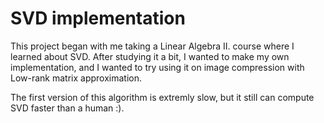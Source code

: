 # SVD implementation
This project began with me taking a Linear Algebra II. course where I learned about SVD.
After studying it a bit, I wanted to make my own implementation, and I wanted to try using it on image compression with Low-rank matrix approximation.

The first version of this algorithm is extremly slow, but it still can compute SVD faster than a human :).
